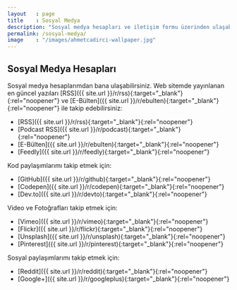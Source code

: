 ```yaml
---
layout   : page
title    : Sosyal Medya
description: "Sosyal medya hesapları ve iletişim formu üzerinden ulaşabilirsiniz."
permalink: /sosyal-medya/
image    : "/images/ahmetcadirci-wallpaper.jpg"
---
```


## Sosyal Medya Hesapları

Sosyal medya hesaplarımdan bana ulaşabilirsiniz. Web sitemde yayınlanan en güncel yazıları [RSS]({{ site.url }}/r/rss){:target="_blank"}{:rel="noopener"} ve [E-Bülten]({{ site.url }}/r/ebulten){:target="_blank"}{:rel="noopener"} ile takip edebilirsiniz:
- [RSS]({{ site.url }}/r/rss){:target="_blank"}{:rel="noopener"}
- [Podcast RSS]({{ site.url }}/r/podcast){:target="_blank"}{:rel="noopener"}
- [E-Bülten]({{ site.url }}/r/ebulten){:target="_blank"}{:rel="noopener"}
- [Feedly]({{ site.url }}/r/feedly){:target="_blank"}{:rel="noopener"}

Kod paylaşımlarımı takip etmek için:
- [GitHub]({{ site.url }}/r/github){:target="_blank"}{:rel="noopener"}
- [Codepen]({{ site.url }}/r/codepen){:target="_blank"}{:rel="noopener"}
- [Dev.to]({{ site.url }}/r/devto){:target="_blank"}{:rel="noopener"}

Video ve Fotoğrafları takip etmek için:
- [Vimeo]({{ site.url }}/r/vimeo){:target="_blank"}{:rel="noopener"}
- [Flickr]({{ site.url }}/r/flickr){:target="_blank"}{:rel="noopener"}
- [Unsplash]({{ site.url }}/r/unsplash){:target="_blank"}{:rel="noopener"}
- [Pinterest]({{ site.url }}/r/pinterest){:target="_blank"}{:rel="noopener"}

Sosyal paylaşımlarımı takip etmek için:
- [Reddit]({{ site.url }}/r/reddit){:target="_blank"}{:rel="noopener"}
- [Google+]({{ site.url }}/r/googleplus){:target="_blank"}{:rel="noopener"}